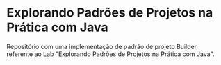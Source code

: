 # Explorando Padrões de Projetos na Prática com Java

Repositório com uma implementação de padrão de projeto Builder, referente ao Lab "Explorando Padrões de Projetos na Prática com Java".